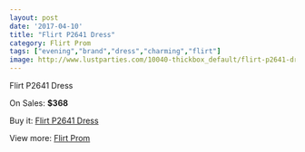 ```yaml
---
layout: post
date: '2017-04-10'
title: "Flirt P2641 Dress"
category: Flirt Prom
tags: ["evening","brand","dress","charming","flirt"]
image: http://www.lustparties.com/10040-thickbox_default/flirt-p2641-dress.jpg
---
```

Flirt P2641 Dress

On Sales: **$368**
<a href="https://www.lustparties.com/en/flirt-prom/3450-flirt-p2641-dress.html"><amp-img layout="responsive" width="600" height="600" src="//www.lustparties.com/10040-thickbox_default/flirt-p2641-dress.jpg" alt="Flirt P2641 Dress 0" /></a>
<a href="https://www.lustparties.com/en/flirt-prom/3450-flirt-p2641-dress.html"><amp-img layout="responsive" width="600" height="600" src="//www.lustparties.com/10044-thickbox_default/flirt-p2641-dress.jpg" alt="Flirt P2641 Dress 1" /></a>
<a href="https://www.lustparties.com/en/flirt-prom/3450-flirt-p2641-dress.html"><amp-img layout="responsive" width="600" height="600" src="//www.lustparties.com/10043-thickbox_default/flirt-p2641-dress.jpg" alt="Flirt P2641 Dress 2" /></a>
<a href="https://www.lustparties.com/en/flirt-prom/3450-flirt-p2641-dress.html"><amp-img layout="responsive" width="600" height="600" src="//www.lustparties.com/10042-thickbox_default/flirt-p2641-dress.jpg" alt="Flirt P2641 Dress 3" /></a>
<a href="https://www.lustparties.com/en/flirt-prom/3450-flirt-p2641-dress.html"><amp-img layout="responsive" width="600" height="600" src="//www.lustparties.com/10041-thickbox_default/flirt-p2641-dress.jpg" alt="Flirt P2641 Dress 4" /></a>

Buy it: [Flirt P2641 Dress](https://www.lustparties.com/en/flirt-prom/3450-flirt-p2641-dress.html "Flirt P2641 Dress")

View more: [Flirt Prom](https://www.lustparties.com/en/13-flirt-prom "Flirt Prom")